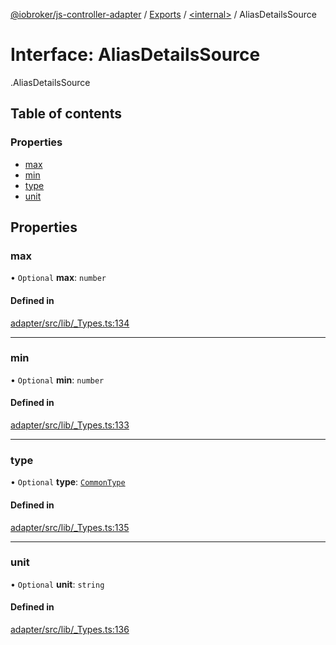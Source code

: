 [@iobroker/js-controller-adapter](../README.md) / [Exports](../modules.md) / [<internal\>](../modules/internal_.md) / AliasDetailsSource

# Interface: AliasDetailsSource

[<internal>](../modules/internal_.md).AliasDetailsSource

## Table of contents

### Properties

- [max](internal_.AliasDetailsSource.md#max)
- [min](internal_.AliasDetailsSource.md#min)
- [type](internal_.AliasDetailsSource.md#type)
- [unit](internal_.AliasDetailsSource.md#unit)

## Properties

### max

• `Optional` **max**: `number`

#### Defined in

[adapter/src/lib/_Types.ts:134](https://github.com/ioBroker/ioBroker.js-controller/blob/ce27fae4/packages/adapter/src/lib/_Types.ts#L134)

___

### min

• `Optional` **min**: `number`

#### Defined in

[adapter/src/lib/_Types.ts:133](https://github.com/ioBroker/ioBroker.js-controller/blob/ce27fae4/packages/adapter/src/lib/_Types.ts#L133)

___

### type

• `Optional` **type**: [`CommonType`](../modules/internal_.md#commontype)

#### Defined in

[adapter/src/lib/_Types.ts:135](https://github.com/ioBroker/ioBroker.js-controller/blob/ce27fae4/packages/adapter/src/lib/_Types.ts#L135)

___

### unit

• `Optional` **unit**: `string`

#### Defined in

[adapter/src/lib/_Types.ts:136](https://github.com/ioBroker/ioBroker.js-controller/blob/ce27fae4/packages/adapter/src/lib/_Types.ts#L136)
